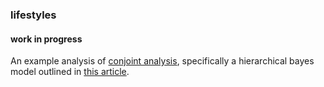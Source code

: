 ### lifestyles  
#### work in progress

An example analysis of [conjoint analysis](https://en.wikipedia.org/wiki/Conjoint_analysis), specifically a hierarchical bayes model outlined in [this article](http://webuser.bus.umich.edu/plenk/HB%20Conjoint%20Lenk%20DeSarbo%20Green%20Young%20MS%201996.pdf).